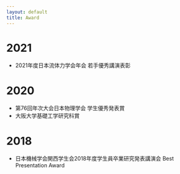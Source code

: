 ```yaml
---
layout: default
title: Award
---
```


# 2021
- 2021年度日本流体力学会年会 若手優秀講演表彰

# 2020
- 第76回年次大会日本物理学会 学生優秀発表賞
- 大阪大学基礎工学研究科賞

# 2018
- 日本機械学会関西学生会2018年度学生員卒業研究発表講演会 Best Presentation Award
